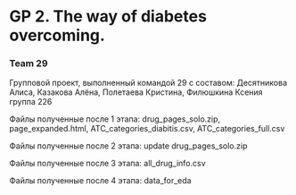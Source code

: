 # GP 2. The way of diabetes overcoming.
### Team 29

Групповой проект, выполненный командой 29 с составом: Десятникова Алиса, Казакова Алёна, Полетаева Кристина, Филюшкина Ксения группа 226

Файлы полученные после 1 этапа:
drug_pages_solo.zip,
page_expanded.html,
ATC_categories_diabitis.csv,
ATC_categories_full.csv


Файлы полученные после 2 этапа:
update drug_pages_solo.zip


Файлы полученные после 3 этапа:
all_drug_info.csv


Файлы полученные после 4 этапа:
data_for_eda
